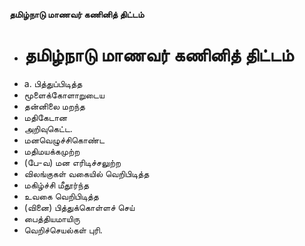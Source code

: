 **தமிழ்நாடு மாணவர் கணினித் திட்டம்**
- # தமிழ்நாடு மாணவர் கணினித் திட்டம்
- a. பித்துப்பிடித்த
- மூளைக்கோளாறுடைய
- தன்னிலை மறந்த
- மதிகேடான
- அறிவுகெட்ட.
- மனவெழுச்சிகொண்ட
- மதிமயக்கமுற்ற
- (பே-வ) மன எரிடிச்சலுற்ற
- விலங்குகள் வகையில் வெறிபிடித்த
- மகிழ்ச்சி மீதூர்ந்த
- உவகை வெறிபிடித்த
- (வினை) பித்துக்கொள்ளச் செய்
- பைத்தியமாயிரு
- வெறிச்செயல்கள் புரி.

